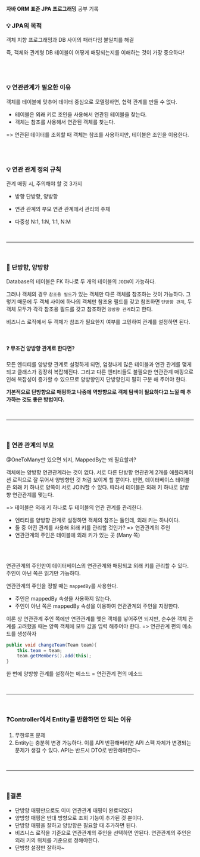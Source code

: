 **자바 ORM 표준 JPA 프로그래밍** 공부 기록

### 💡 JPA의 목적 
객체 지향 프로그래밍과 DB 사이의 패러다임 불일치를 해결

즉, 객체와 관계형 DB 테이블이 어떻게 매핑되는지를 이해하는 것이 가장 중요하다!

<br><br>

### 💡 연관관계가 필요한 이유
객체를 테이블에 맞추어 데이터 중심으로 모델링하면, 협력 관계를 만들 수 없다.
* 테이블은 외래 키로 조인을 사용해서 연관된 테이블을 찾는다.
* 객체는 참조를 사용해서 연관된 객체를 찾는다.

=> 연관된 데이터를 조회할 때 객체는 참조를 사용하지만, 테이블은 조인을 이용한다.

<br><br>

### 💡 연관 관계 정의 규칙

관계 매핑 시, 주의해야 할 것 3가지

- 방향
단방향, 양방향

- 연관 관계의 부모
연관 관계에서 관리의 주체

- 다중성 
N:1, 1:N, 1:1, N:M

<br>
<hr><br>

### 📍 단방향, 양방향

Database의 테이블은 FK 하나로 두 개의 테이블의 `JOIN`이 가능하다. 

그러나 객체의 경우 `참조용 필드`가 있는 객체만 다른 객체를 참조하는 것이 가능하다. 그렇기 때문에 두 객체 사이에 하나의 객체만 참조용 필드를 갖고 참조하면 `단방향 관계`, 두 객체 모두가 각각 참조용 필드를 갖고 참조하면 `양방향 관계`라고 한다.

비즈니스 로직에서 두 객체가 참조가 필요한지 여부를 고민하여 관계를 설정하면 된다.

<br>

#### ❓ 무조건 양방향 관계로 한다면?

모든 엔티티를 양방향 관계로 설정하게 되면, 엄청나게 많은 테이블과 연관 관계를 맺게 되고 클래스가 굉장히 복잡해진다. 그리고 다른 엔티티들도 불필요한 연관관계 매핑으로 인해 복잡성이 증가할 수 있으므로 양방향인지 단방향인지 필히 구분 해 주어야 한다.

**기본적으로 단방향으로 매핑하고 나중에 역방향으로 객체 탐색이 필요하다고 느낄 때 추가하는 것도 좋은 방법이다.**

<br>
<hr><br>



### 📍 연관 관계의 부모


@OneToMany만 있으면 되지, MappedBy는 왜 필요할까?

객체에는 양방향 연관관계라는 것이 없다. 서로 다른 단방향 연관관계 2개를 애플리케이션 로직으로 잘 묶어서 양방향인 것 처럼 보이게 할 뿐이다. 
반면, 데이터베이스 테이블은 외래 키 하나로 양쪽이 서로 JOIN할 수 있다. 따라서 테이블은 외래 키 하나로 양방향 연관관계를 맺는다.

=> 테이블은 외래 키 하나로 두 테이블의 연관 관계를 관리한다.


- 엔티티를 양방향 관계로 설정하면 객체의 참조는 둘인데, 외래 키는 하나이다. 
- 둘 중 어떤 관계를 사용해 외래 키를 관리할 것인가? => 연관관계의 주인
- 연관관계의 주인은 테이블에 외래 키가 있는 곳 (Many 쪽) 

<br><br>

연관관계의 주인만이 데이터베이스의 연관관계와 매핑되고 외래 키를 관리할 수 있다. 주인이 아닌 쪽은 읽기만 가능하다.

연관관계의 주인을 정할 때는 `mappedBy`를 사용한다.
* 주인은 mappedBy 속성을 사용하지 않는다.
* 주인이 아닌 쪽은 mappedBy 속성을 이용하여 연관관계의 주인을 지정한다.

이론 상 연관관계 주인 쪽에만 연관관계를 맺은 객체를 넣어주면 되지만, 순수한 객체 관계를 고려했을 때는 양쪽 객체에 모두 값을 입력 해주어야 한다. 
=> 연관관계 편의 메소드를 생성하자

```java
public void changeTeam(Team team){
	this.team = team;
	team.getMembers().add(this);
}
```

한 번에 양방향 관계를 설정하는 메소드 = 연관관계 편의 메소드


<br>
<hr><br>

### ❓Controller에서 Entity를 반환하면 안 되는 이유
1. 무한루프 문제
2. Entity는 충분히 변경 가능하다. 이를 API 반환해버리면 API 스펙 자체가 변경되는 문제가 생길 수 있다. API는 반드시 DTO로 반환해야한다~

<br><hr><br>

### 📍결론
* 단방향 매핑만으로도 이미 연관관계 매핑이 완료되었다
* 양방향 매핑은 반대 방향으로 조회 기능이 추가된 것 뿐이다.
* 단방향 매핑을 잘하고 양방향은 필요할 때 추가하면 된다.
* 비즈니스 로직을 기준으로 연관관계의 주인을 선택하면 안된다. 연관관계의 주인은 외래 키의 위치를 기준으로 정해야한다.
* 단방향 설정만 잘하자~
